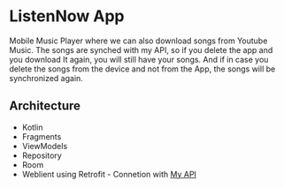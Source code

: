 # ListenNow App

Mobile Music Player where we can also download songs from Youtube Music. The songs are synched with my API, so if you delete the app and you download It again, you will still have your songs. And if in case you delete the songs from the device and not from the App, the songs will be synchronized again.

## Architecture

+ Kotlin
+ Fragments
+ ViewModels
+ Repository
+ Room
+ Weblient using Retrofit - Connetion with [My API](https://github.com/GeovaniTech/Listennow-Api)
